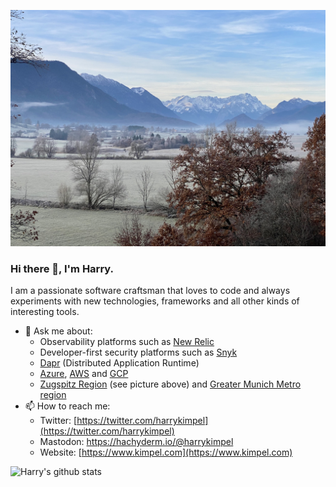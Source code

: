 ![Zugspitz region](background-fall-web.jpg)

### Hi there 👋, I'm Harry.

I am a passionate software craftsman that loves to code and always experiments with new technologies, frameworks and all other kinds of interesting tools.

- 💬 Ask me about:
     - Observability platforms such as [New Relic](https://www.newrelic.com)
     - Developer-first security platforms such as [Snyk](https://snyk.io/)
     - [Dapr](https://dapr.io/) (Distributed Application Runtime)
     - [Azure](https://azure.microsoft.com/en-us/), [AWS](https://aws.amazon.com/) and [GCP](https://cloud.google.com/)
     - [Zugspitz Region](https://www.zugspitz-region.de/) (see picture above) and [Greater Munich Metro region](https://www.metropolregion-muenchen.eu/)
- 📫 How to reach me:
     - Twitter: [https://twitter.com/harrykimpel](https://twitter.com/harrykimpel)
     - Mastodon: <a rel="me" href="https://hachyderm.io/@harrykimpel">https://hachyderm.io/@harrykimpel</a>
     - Website: [https://www.kimpel.com](https://www.kimpel.com)

![Harry's github stats](https://github-readme-stats.vercel.app/api?username=harrykimpel&show_icons=true)
